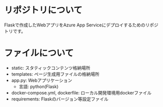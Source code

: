 # リポジトリについて
Flaskで作成したWebアプリをAzure App Serviceにデプロイするためのリポジトリです。

# ファイルについて
- static: スタティックコンテンツ格納場所
- templates: ページ生成用ファイルの格納場所
- app.py: Webアプリケーション
  - 言語: python(Flask)
- docker-compose.yml, dockerfile: ローカル開発環境用dockerファイル
- requirements: Flaskのバージョン等設定ファイル
